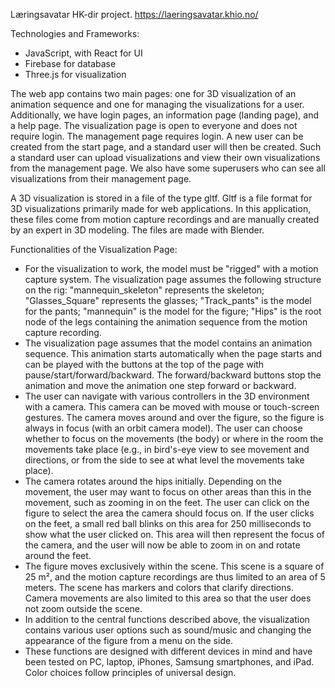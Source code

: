 Læringsavatar HK-dir project.
https://laeringsavatar.khio.no/

Technologies and Frameworks:
- JavaScript, with React for UI
- Firebase for database
- Three.js for visualization

The web app contains two main pages: one for 3D visualization of an animation sequence and one for managing the visualizations for a user. Additionally, we have login pages, an information page (landing page), and a help page. The visualization page is open to everyone and does not require login. The management page requires login. A new user can be created from the start page, and a standard user will then be created. Such a standard user can upload visualizations and view their own visualizations from the management page. We also have some superusers who can see all visualizations from their management page.

A 3D visualization is stored in a file of the type gltf. Gltf is a file format for 3D visualizations primarily made for web applications. In this application, these files come from motion capture recordings and are manually created by an expert in 3D modeling. The files are made with Blender.

Functionalities of the Visualization Page:
- For the visualization to work, the model must be "rigged" with a motion capture system. The visualization page assumes the following structure on the rig: "mannequin_skeleton" represents the skeleton; "Glasses_Square" represents the glasses; "Track_pants" is the model for the pants; "mannequin" is the model for the figure; "Hips" is the root node of the legs containing the animation sequence from the motion capture recording.
- The visualization page assumes that the model contains an animation sequence. This animation starts automatically when the page starts and can be played with the buttons at the top of the page with pause/start/forward/backward. The forward/backward buttons stop the animation and move the animation one step forward or backward.
- The user can navigate with various controllers in the 3D environment with a camera. This camera can be moved with mouse or touch-screen gestures. The camera moves around and over the figure, so the figure is always in focus (with an orbit camera model). The user can choose whether to focus on the movements (the body) or where in the room the movements take place (e.g., in bird's-eye view to see movement and directions, or from the side to see at what level the movements take place).
- The camera rotates around the hips initially. Depending on the movement, the user may want to focus on other areas than this in the movement, such as zooming in on the feet. The user can click on the figure to select the area the camera should focus on. If the user clicks on the feet, a small red ball blinks on this area for 250 milliseconds to show what the user clicked on. This area will then represent the focus of the camera, and the user will now be able to zoom in on and rotate around the feet.
- The figure moves exclusively within the scene. This scene is a square of 25 m², and the motion capture recordings are thus limited to an area of 5 meters. The scene has markers and colors that clarify directions. Camera movements are also limited to this area so that the user does not zoom outside the scene.
- In addition to the central functions described above, the visualization contains various user options such as sound/music and changing the appearance of the figure from a menu on the side.
- These functions are designed with different devices in mind and have been tested on PC, laptop, iPhones, Samsung smartphones, and iPad. Color choices follow principles of universal design.
